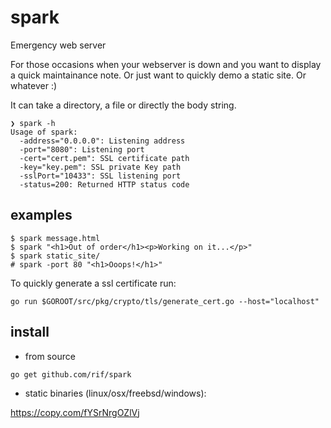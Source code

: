 # spark

Emergency web server

For those occasions when your webserver is down and you want to display a quick maintainance note. Or just want to quickly demo a static site. Or whatever :)

It can take a directory, a file or directly the body string.


```
❯ spark -h
Usage of spark:
  -address="0.0.0.0": Listening address
  -port="8080": Listening port
  -cert="cert.pem": SSL certificate path
  -key="key.pem": SSL private Key path
  -sslPort="10433": SSL listening port
  -status=200: Returned HTTP status code

```

## examples

```
$ spark message.html
$ spark "<h1>Out of order</h1><p>Working on it...</p>"
$ spark static_site/
# spark -port 80 "<h1>Ooops!</h1>"
```

To quickly generate a ssl certificate run:

```
go run $GOROOT/src/pkg/crypto/tls/generate_cert.go --host="localhost"
```

## install
- from source
```
go get github.com/rif/spark
```
- static binaries (linux/osx/freebsd/windows):

https://copy.com/fYSrNrgOZlVj


